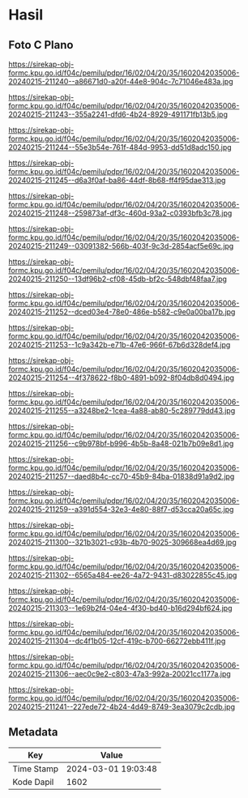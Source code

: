 # Hasil

## Foto C Plano

https://sirekap-obj-formc.kpu.go.id/f04c/pemilu/pdpr/16/02/04/20/35/1602042035006-20240215-211240--a86671d0-a20f-44e8-904c-7c71046e483a.jpg

https://sirekap-obj-formc.kpu.go.id/f04c/pemilu/pdpr/16/02/04/20/35/1602042035006-20240215-211243--355a2241-dfd6-4b24-8929-491171fb13b5.jpg

https://sirekap-obj-formc.kpu.go.id/f04c/pemilu/pdpr/16/02/04/20/35/1602042035006-20240215-211244--55e3b54e-761f-484d-9953-dd51d8adc150.jpg

https://sirekap-obj-formc.kpu.go.id/f04c/pemilu/pdpr/16/02/04/20/35/1602042035006-20240215-211245--d6a3f0af-ba86-44df-8b68-ff4f95dae313.jpg

https://sirekap-obj-formc.kpu.go.id/f04c/pemilu/pdpr/16/02/04/20/35/1602042035006-20240215-211248--259873af-df3c-460d-93a2-c0393bfb3c78.jpg

https://sirekap-obj-formc.kpu.go.id/f04c/pemilu/pdpr/16/02/04/20/35/1602042035006-20240215-211249--03091382-566b-403f-9c3d-2854acf5e69c.jpg

https://sirekap-obj-formc.kpu.go.id/f04c/pemilu/pdpr/16/02/04/20/35/1602042035006-20240215-211250--13df96b2-cf08-45db-bf2c-548dbf48faa7.jpg

https://sirekap-obj-formc.kpu.go.id/f04c/pemilu/pdpr/16/02/04/20/35/1602042035006-20240215-211252--dced03e4-78e0-486e-b582-c9e0a00ba17b.jpg

https://sirekap-obj-formc.kpu.go.id/f04c/pemilu/pdpr/16/02/04/20/35/1602042035006-20240215-211253--1c9a342b-e71b-47e6-966f-67b6d328def4.jpg

https://sirekap-obj-formc.kpu.go.id/f04c/pemilu/pdpr/16/02/04/20/35/1602042035006-20240215-211254--4f378622-f8b0-4891-b092-8f04db8d0494.jpg

https://sirekap-obj-formc.kpu.go.id/f04c/pemilu/pdpr/16/02/04/20/35/1602042035006-20240215-211255--a3248be2-1cea-4a88-ab80-5c289779dd43.jpg

https://sirekap-obj-formc.kpu.go.id/f04c/pemilu/pdpr/16/02/04/20/35/1602042035006-20240215-211256--c9b978bf-b996-4b5b-8a48-021b7b09e8d1.jpg

https://sirekap-obj-formc.kpu.go.id/f04c/pemilu/pdpr/16/02/04/20/35/1602042035006-20240215-211257--daed8b4c-cc70-45b9-84ba-01838d91a9d2.jpg

https://sirekap-obj-formc.kpu.go.id/f04c/pemilu/pdpr/16/02/04/20/35/1602042035006-20240215-211259--a391d554-32e3-4e80-88f7-d53cca20a65c.jpg

https://sirekap-obj-formc.kpu.go.id/f04c/pemilu/pdpr/16/02/04/20/35/1602042035006-20240215-211300--321b3021-c93b-4b70-9025-309668ea4d69.jpg

https://sirekap-obj-formc.kpu.go.id/f04c/pemilu/pdpr/16/02/04/20/35/1602042035006-20240215-211302--6565a484-ee26-4a72-9431-d83022855c45.jpg

https://sirekap-obj-formc.kpu.go.id/f04c/pemilu/pdpr/16/02/04/20/35/1602042035006-20240215-211303--1e69b2f4-04e4-4f30-bd40-b16d294bf624.jpg

https://sirekap-obj-formc.kpu.go.id/f04c/pemilu/pdpr/16/02/04/20/35/1602042035006-20240215-211304--dc4f1b05-12cf-419c-b700-66272ebb411f.jpg

https://sirekap-obj-formc.kpu.go.id/f04c/pemilu/pdpr/16/02/04/20/35/1602042035006-20240215-211306--aec0c9e2-c803-47a3-992a-20021cc1177a.jpg

https://sirekap-obj-formc.kpu.go.id/f04c/pemilu/pdpr/16/02/04/20/35/1602042035006-20240215-211241--227ede72-4b24-4d49-8749-3ea3079c2cdb.jpg


## Metadata

| Key        | Value               |
| ---------- | ------------------- |
| Time Stamp | 2024-03-01 19:03:48 |
| Kode Dapil | 1602                |



